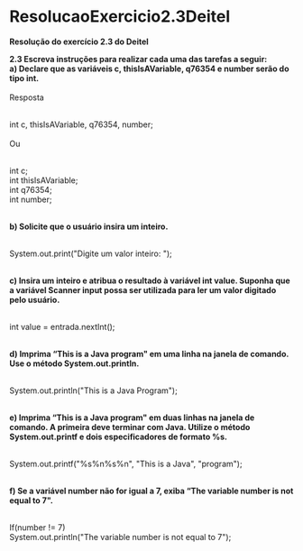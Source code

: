 # ResolucaoExercicio2.3Deitel

**Resolução do exercício 2.3 do Deitel**

**2.3 Escreva instruções para realizar cada uma das tarefas a seguir:**<br>
**a) Declare que as variáveis c, thisIsAVariable, q76354 e number serão do tipo int.**<br><br>
Resposta<br><br>

int c, thisIsAVariable, q76354, number; <br><br>
Ou <br><br>

int c;<br>
int thisIsAVariable;<br>
int q76354; <br>
int number;<br><br>

**b) Solicite que o usuário insira um inteiro.**<br><br>

System.out.print("Digite um valor inteiro: "); <br><br>

**c) Insira um inteiro e atribua o resultado à variável int value. Suponha que a variável Scanner input possa ser utilizada para ler um valor digitado pelo usuário.** <br><br>

int value = entrada.nextInt();<br><br>

**d) Imprima “This is a Java program" em uma linha na janela de comando. Use o método System.out.println.** <br><br>

System.out.println("This is a Java Program"); <br><br>

**e) Imprima “This is a Java program" em duas linhas na janela de comando. A primeira deve terminar com Java. Utilize o método System.out.printf e dois especificadores de formato %s.** <br><br>

System.out.printf("%s%n%s%n", "This is a Java", "program"); <br><br>

**f) Se a variável number não for igual a 7, exiba “The variable number is not equal to 7".**<br><br>

If(number != 7)<br>
System.out.println("The variable number is not equal to 7"); <br><br>
